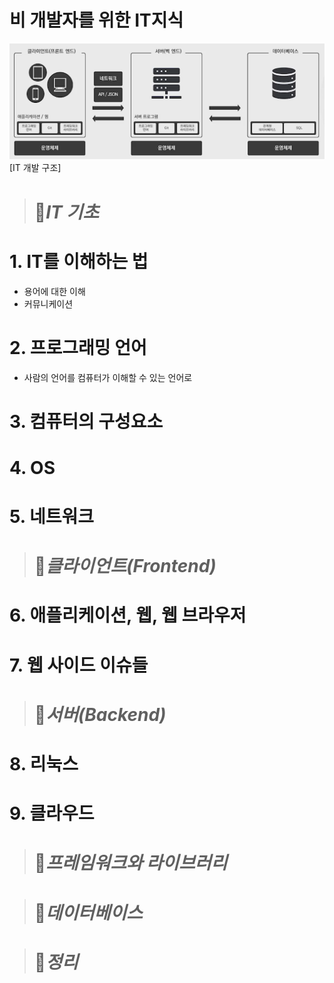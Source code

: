 # 비 개발자를 위한 IT지식

![IT_develop](../image/IT_develop.png)  
[IT 개발 구조]

> # 🌈*IT 기초*

# 1. IT를 이해하는 법
* 용어에 대한 이해
* 커뮤니케이션

# 2. 프로그래밍 언어
* 사람의 언어를 컴퓨터가 이해할 수 있는 언어로

# 3. 컴퓨터의 구성요소

# 4. OS

# 5. 네트워크

> # 🌈*클라이언트(Frontend)*

# 6. 애플리케이션, 웹, 웹 브라우저

# 7. 웹 사이드 이슈들

> # 🌈*서버(Backend)*

# 8. 리눅스

# 9. 클라우드


> # 🌈*프레임워크와 라이브러리*

> # 🌈*데이터베이스*

> # 🌈*정리*
